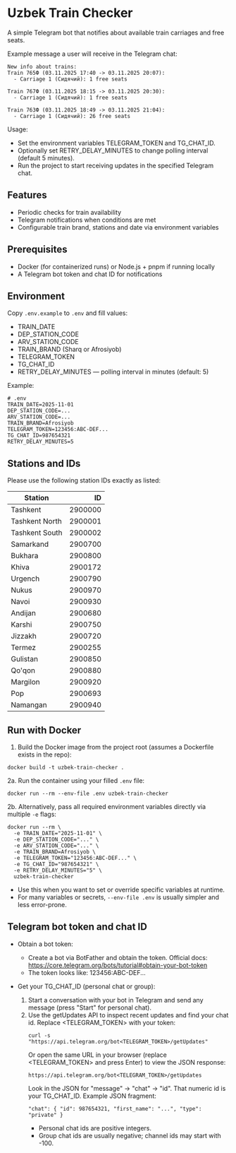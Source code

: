 # Uzbek Train Checker

A simple Telegram bot that notifies about available train carriages and free seats.

Example message a user will receive in the Telegram chat:

```text
New info about trains:
Train 765Ф (03.11.2025 17:40 -> 03.11.2025 20:07):
  - Carriage 1 (Сидячий): 1 free seats

Train 767Ф (03.11.2025 18:15 -> 03.11.2025 20:30):
  - Carriage 1 (Сидячий): 1 free seats

Train 763Ф (03.11.2025 18:49 -> 03.11.2025 21:04):
  - Carriage 1 (Сидячий): 26 free seats
```

Usage:
- Set the environment variables TELEGRAM_TOKEN and TG_CHAT_ID.
- Optionally set RETRY_DELAY_MINUTES to change polling interval (default 5 minutes).
- Run the project to start receiving updates in the specified Telegram chat.

## Features
- Periodic checks for train availability
- Telegram notifications when conditions are met
- Configurable train brand, stations and date via environment variables

## Prerequisites
- Docker (for containerized runs) or Node.js + pnpm if running locally
- A Telegram bot token and chat ID for notifications

## Environment
Copy `.env.example` to `.env` and fill values:

- TRAIN_DATE
- DEP_STATION_CODE
- ARV_STATION_CODE
- TRAIN_BRAND (Sharq or Afrosiyob)
- TELEGRAM_TOKEN
- TG_CHAT_ID
- RETRY_DELAY_MINUTES — polling interval in minutes (default: 5)

Example:
```
# .env
TRAIN_DATE=2025-11-01
DEP_STATION_CODE=...
ARV_STATION_CODE=...
TRAIN_BRAND=Afrosiyob
TELEGRAM_TOKEN=123456:ABC-DEF...
TG_CHAT_ID=987654321
RETRY_DELAY_MINUTES=5
```

## Stations and IDs
Please use the following station IDs exactly as listed:

| Station | ID |
|---|---:|
| Tashkent | 2900000 |
| Tashkent North | 2900001 |
| Tashkent South | 2900002 |
| Samarkand | 2900700 |
| Bukhara | 2900800 |
| Khiva | 2900172 |
| Urgench | 2900790 |
| Nukus | 2900970 |
| Navoi | 2900930 |
| Andijan | 2900680 |
| Karshi | 2900750 |
| Jizzakh | 2900720 |
| Termez | 2900255 |
| Gulistan | 2900850 |
| Qo'qon | 2900880 |
| Margilon | 2900920 |
| Pop | 2900693 |
| Namangan | 2900940 |

## Run with Docker

1. Build the Docker image from the project root (assumes a Dockerfile exists in the repo):
```
docker build -t uzbek-train-checker .
```

2a. Run the container using your filled `.env` file:
```
docker run --rm --env-file .env uzbek-train-checker
```

2b. Alternatively, pass all required environment variables directly via multiple `-e` flags:
```
docker run --rm \
  -e TRAIN_DATE="2025-11-01" \
  -e DEP_STATION_CODE="..." \
  -e ARV_STATION_CODE="..." \
  -e TRAIN_BRAND=Afrosiyob \
  -e TELEGRAM_TOKEN="123456:ABC-DEF..." \
  -e TG_CHAT_ID="987654321" \
  -e RETRY_DELAY_MINUTES="5" \
  uzbek-train-checker
```
- Use this when you want to set or override specific variables at runtime.
- For many variables or secrets, `--env-file .env` is usually simpler and less error-prone.

## Telegram bot token and chat ID

- Obtain a bot token:
  - Create a bot via BotFather and obtain the token. Official docs: https://core.telegram.org/bots/tutorial#obtain-your-bot-token
  - The token looks like: 123456:ABC-DEF...

- Get your TG_CHAT_ID (personal chat or group):
  1. Start a conversation with your bot in Telegram and send any message (press "Start" for personal chat).
  2. Use the getUpdates API to inspect recent updates and find your chat id. Replace <TELEGRAM_TOKEN> with your token:
     ```
     curl -s "https://api.telegram.org/bot<TELEGRAM_TOKEN>/getUpdates"
     ```
     Or open the same URL in your browser (replace <TELEGRAM_TOKEN> and press Enter) to view the JSON response:
     ```
     https://api.telegram.org/bot<TELEGRAM_TOKEN>/getUpdates
     ```
     Look in the JSON for "message" -> "chat" -> "id". That numeric id is your TG_CHAT_ID. Example JSON fragment:
     ```
     "chat": { "id": 987654321, "first_name": "...", "type": "private" }
     ```
     - Personal chat ids are positive integers.
     - Group chat ids are usually negative; channel ids may start with -100.

